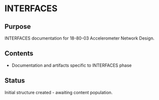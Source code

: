 # INTERFACES

## Purpose
INTERFACES documentation for 18-80-03 Accelerometer Network Design.

## Contents
- Documentation and artifacts specific to INTERFACES phase

## Status
Initial structure created - awaiting content population.
